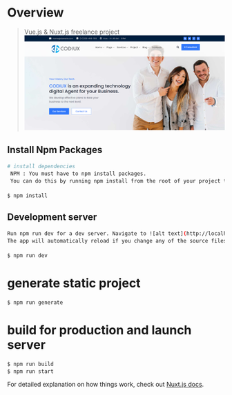 # Overview

> Vue.js & Nuxt.js freelance project
> ![alt text](https://github.com/Klodovsky/CODIUX/blob/master/static/img/Screenshots/home1.PNG?raw=true)

## Install Npm Packages 

```bash
# install dependencies
 NPM : You must have to npm install packages. 
 You can do this by running npm install from the root of your project to install all the necessary dependencies : 
 
$ npm install
```
## Development server 
```bash
Run npm run dev for a dev server. Navigate to ![alt text](http://localhost:3000). 
The app will automatically reload if you change any of the source files.

$ npm run dev 
```

# generate static project
```bash
$ npm run generate
```


# build for production and launch server
```bash
$ npm run build
$ npm run start
```

For detailed explanation on how things work, check out [Nuxt.js docs](https://nuxtjs.org).
